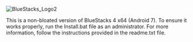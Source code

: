 ![BlueStacks_Logo2](https://user-images.githubusercontent.com/119701717/233183199-b9bdb2c8-eca2-4a9a-bca1-1c0615266311.png)

This is a non-bloated version of BlueStacks 4 x64 (Android 7). To ensure it works properly, run the Install.bat file as an administrator. For more information, follow the instructions provided in the readme.txt file.
